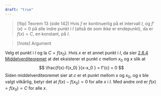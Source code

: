 ```yaml
---
draft: "true"
---
```


> [!tip] Teorem 13 (side 142)
> Hvis $f$ er kontinuerlig på et intervall $I$, og $f'(x) = 0$ på alle indre punkt i $I$ (altså de som ikke er endepunkt), da er $f(x) = C$, en konstant, på $I$.

> [!note] Argument 
> 

Velg et punkt i $I$ og la $C = f(x_0)$. Hvis $x$ er et annet punkt i $I$, da sier [2.8.4 Middelverditeoremet](Kapittel%202%20-%20derivasjon/2.8.4%20Middelverditeoremet.md) at det eksisterer et punkt $c$ mellom $x_0$ og $x$ slik at 
$$
\frac{f(x)-f(x_0) }{x-x_0 }  = f'(c) = 0
$$
Siden middelverditeoremet sier at $c$ er et punkt mellom $x$ og $x_0$, og $x$ ble valgt vilkårlig, betyr det at $f(x)-f(x_0) = 0$ for alle $x$ i $I$. Med andre ord er $f(x)=f(x_0)=C$ for alle $x$.  